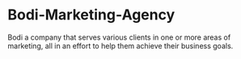# Bodi-Marketing-Agency
Bodi a company that serves various clients in one or more areas of marketing, all in an effort to help them achieve their business goals.
